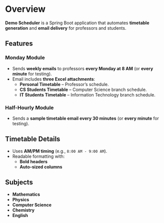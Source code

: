 # Overview

**Demo Scheduler** is a Spring Boot application that automates **timetable generation** and **email delivery** for professors and students.  

## Features

### Monday Module  
- Sends **weekly emails** to professors **every Monday at 8 AM** (or **every minute** for testing).  
- Email includes **three Excel attachments**:
  - **Personal Timetable** – Professor’s schedule.  
  - **CS Students Timetable** – Computer Science branch schedule.  
  - **IT Students Timetable** – Information Technology branch schedule.  

### Half-Hourly Module  
- Sends a **sample timetable email every 30 minutes** (or **every minute** for testing).  

## Timetable Details
- Uses **AM/PM timing** (e.g., `8:00 AM - 9:00 AM`).  
- Readable formatting with:
  - **Bold headers**  
  - **Auto-sized columns**  

## Subjects
- **Mathematics**  
- **Physics**  
- **Computer Science**  
- **Chemistry**  
- **English**

